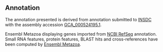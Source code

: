 **Annotation**
----------

The annotation presented is derived from annotation submitted to
[INSDC](http://www.insdc.org) with the assembly accession [GCA\_000524195.1](http://www.ebi.ac.uk/ena/data/view/GCA_000524195.1).

Ensembl Metazoa displaying genes imported from [NCBI RefSeq](https://ftp.ncbi.nlm.nih.gov/genomes/all/GCF/000/524/195/GCF_000524195.1_ASM52419v1) annotation.
Small RNA features, protein features, BLAST hits and cross-references have been
computed by [Ensembl Metazoa](https://metazoa.ensembl.org/info/genome/annotation/index.html).
